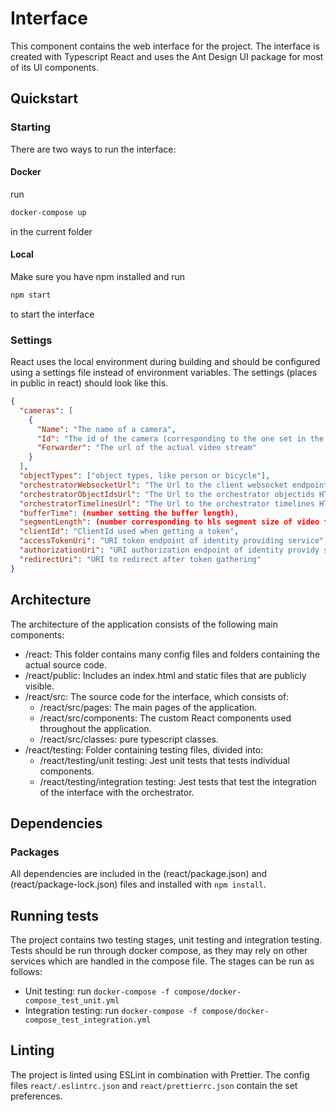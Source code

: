# Interface

This component contains the web interface for the project. The interface is created with Typescript React and uses the Ant Design UI package for most of its UI components.

## Quickstart

### Starting

There are two ways to run the interface:

#### Docker

run

```bash
docker-compose up
```

in the current folder

#### Local

Make sure you have npm installed and run

```bash
npm start
```

to start the interface

### Settings

React uses the local environment during building and should be configured using a settings file instead of environment variables.
The settings (places in public in react) should look like this.

```json
{
  "cameras": [
    {
      "Name": "The name of a camera",
      "Id": "The id of the camera (corresponding to the one set in the processor)",
      "Forwarder": "The url of the actual video stream"
    }
  ],
  "objectTypes": ["object types, like person or bicycle"],
  "orchestratorWebsocketUrl": "The Url to the client websocket endpoint on the orchestrator",
  "orchestratorObjectIdsUrl": "The Url to the orchestrator objectids HTTP endpoint",
  "orchestratorTimelinesUrl": "The Url to the orchestrator timelines HTTP endpoint",
  "bufferTime": (number setting the buffer length),
  "segmentLength": (number corresponding to hls segment size of video forwarder),
  "clientId": "ClientId used when getting a token",
  "accessTokenUri": "URI token endpoint of identity providing service",
  "authorizationUri": "URI authorization endpoint of identity providy service",
  "redirectUri": "URI to redirect after token gathering"
}
```

## Architecture

The architecture of the application consists of the following main components:

- /react: This folder contains many config files and folders containing the actual source code.
- /react/public: Includes an index.html and static files that are publicly visible.
- /react/src: The source code for the interface, which consists of:
  - /react/src/pages: The main pages of the application.
  - /react/src/components: The custom React components used throughout the application.
  - /react/src/classes: pure typescript classes.
- /react/testing: Folder containing testing files, divided into:
  - /react/testing/unit testing: Jest unit tests that tests individual components.
  - /react/testing/integration testing: Jest tests that test the integration of the interface with the orchestrator.

## Dependencies

### Packages

All dependencies are included in the (react/package.json) and (react/package-lock.json) files and installed with `npm install`.

## Running tests

The project contains two testing stages, unit testing and integration testing.
Tests should be run through docker compose, as they may rely on other services which are handled in the compose file.
The stages can be run as follows:

- Unit testing: run `docker-compose -f compose/docker-compose_test_unit.yml`
- Integration testing: run `docker-compose -f compose/docker-compose_test_integration.yml`

## Linting

The project is linted using ESLint in combination with Prettier. The config files `react/.eslintrc.json` and `react/prettierrc.json` contain the set preferences.
